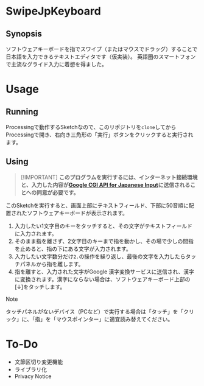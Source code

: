 # SwipeJpKeyboard
## Synopsis
ソフトウェアキーボードを指でスワイプ（またはマウスでドラッグ）することで日本語を入力できるテキストエディタです（仮実装）。
英語圏のスマートフォンで主流なグライド入力に着想を得ました。

# Usage
## Running
Processingで動作するSketchなので、このリポジトリを`clone`してからProcessingで開き、右向き三角形の「実行」ボタンをクリックすると実行されます。

## Using

>  [!IMPORTANT]
>  **このプログラムを実行するには、インターネット接続環境と、入力した内容が[Google CGI API for Japanese Input](https://www.google.co.jp/ime/cgiapi.html)に送信されることへの同意が必要です。**

このSketchを実行すると、画面上部にテキストフィールド、下部に50音順に配置されたソフトウェアキーボードが表示されます。

1. 入力したい1文字目のキーをタッチすると、その文字がテキストフィールドに入力されます。
2. そのまま指を離さず、2文字目のキーまで指を動かし、その場で少しの間指を止めると、指の下にある文字が入力されます。
3. 入力したい文字数分だけ`2.`の操作を繰り返し、最後の文字を入力したらタッチパネルから指を離します。
4. 指を離すと、入力された文字がGoogle 漢字変換サービスに送信され、漢字に変換されます。漢字にならない場合は、ソフトウェアキーボード上部の[↓]をタッチします。

> [!NOTE]
> タッチパネルがないデバイス（PCなど）で実行する場合は「タッチ」を「クリック」に、「指」を「マウスポインター」に適宜読み替えてください。

# To-Do
- 文節区切り変更機能
- ライブラリ化
- Privacy Notice
